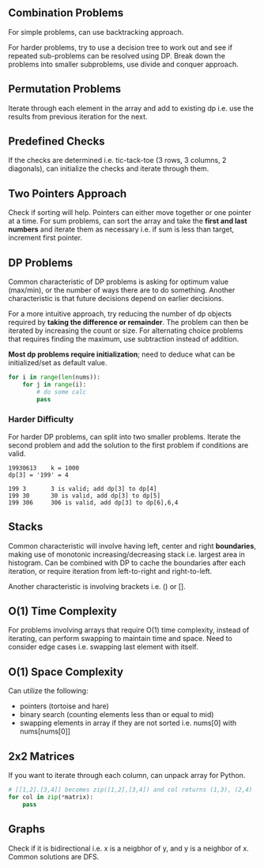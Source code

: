 ## Combination Problems

For simple problems, can use backtracking approach.

For harder problems, try to use a decision tree to work out and see if repeated sub-problems can be resolved using DP. Break down the problems into smaller subproblems, use divide and conquer approach.

## Permutation Problems

Iterate through each element in the array and add to existing dp i.e. use the results from previous iteration for the next.

## Predefined Checks

If the checks are determined i.e. tic-tack-toe (3 rows, 3 columns, 2 diagonals), can initialize the checks and iterate through them.

## Two Pointers Approach

Check if sorting will help. Pointers can either move together or one pointer at a time. For sum problems, can sort the array and take the **first and last numbers** and iterate them as necessary i.e. if sum is less than target, increment first pointer.

## DP Problems

Common characteristic of DP problems is asking for optimum value (max/min), or the number of ways there are to do something. Another characteristic is that future decisions depend on earlier decisions.

For a more intuitive approach, try reducing the number of dp objects required by **taking the difference or remainder**. The problem can then be iterated by increasing the count or size. For alternating choice problems that requires finding the maximum, use subtraction instead of addition.

**Most dp problems require initialization**; need to deduce what can be initialized/set as default value.

```py
for i in range(len(nums)):
    for j in range(i):
        # do some calc
        pass
```

### Harder Difficulty

For harder DP problems, can split into two smaller problems. Iterate the second problem and add the solution to the first problem if conditions are valid.

```
19930613    k = 1000
dp[3] = '199' = 4

199 3       3 is valid; add dp[3] to dp[4]
199 30      30 is valid, add dp[3] to dp[5]
199 306     306 is valid, add dp[3] to dp[6],6,4
```

## Stacks

Common characteristic will involve having left, center and right **boundaries**, making use of monotonic increasing/decreasing stack i.e. largest area in histogram. Can be combined with DP to cache the boundaries after each iteration, or require iteration from left-to-right and right-to-left.

Another characteristic is involving brackets i.e. () or [].

## O(1) Time Complexity

For problems involving arrays that require O(1) time complexity, instead of iterating, can perform swapping to maintain time and space. Need to consider edge cases i.e. swapping last element with itself.

## O(1) Space Complexity

Can utilize the following:

- pointers (tortoise and hare)
- binary search (counting elements less than or equal to mid)
- swapping elements in array if they are not sorted i.e. nums[0] with nums[nums[0]]

## 2x2 Matrices

If you want to iterate through each column, can unpack array for Python.

```py
# [[1,2].[3,4]] becomes zip([1,2],[3,4]) and col returns (1,3), (2,4)
for col in zip(*matrix):
    pass
```

## Graphs

Check if it is bidirectional i.e. x is a neigbhor of y, and y is a neighbor of x. Common solutions are DFS.

